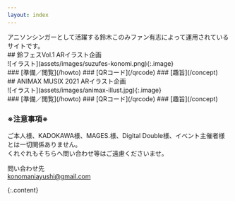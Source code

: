 ```yaml
---
layout: index
---
```


<section class="spotlight" markdown="1">
アニソンシンガーとして活躍する鈴木このみファン有志によって運用されているサイトです。

</section>

<section class="spotlight" markdown="1">
## 鈴フェスVol.1 ARイラスト企画

<div class="wrapper" markdown="1">
![イラスト](assets/images/suzufes-konomi.png){:.image}

  <div class="content" markdown="1">
### [準備／閲覧](/howto)
### [QRコード](/qrcode)
### [趣旨](/concept)
</div>
</div>
</section>



<section class="spotlight" markdown="1">
## ANIMAX MUSIX 2021 ARイラスト企画

<div class="wrapper" markdown="1">
![イラスト](assets/images/animax-illust.jpg){:.image}

<div class="content" markdown="1">
### [準備／閲覧](/howto)
### [QRコード](/qrcode)
### [趣旨](/concept)
</div>
</div>
</section>

<section class="spotlight" markdown="1">

### ※注意事項※

ご本人様、KADOKAWA様、MAGES.様、Digital Double様、イベント主催者様とは一切関係ありません。  
くれぐれもそちらへ問い合わせ等はご遠慮くださいませ。

問い合わせ先  
[konomaniayushi@gmail.com](mailto:konomaniayushi@gmail.com)

{:.content}
</section>
